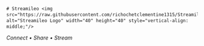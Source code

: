     # Streamileo <img src="https://raw.githubusercontent.com/richochetclementine1315/Streamileo/main/logo.svg" alt="Streamileo Logo" width="40" height="40" style="vertical-align: middle;"/>

*Connect • Share • Stream*
